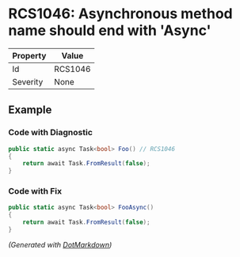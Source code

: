 # RCS1046: Asynchronous method name should end with 'Async'

| Property | Value   |
| -------- | ------- |
| Id       | RCS1046 |
| Severity | None    |

## Example

### Code with Diagnostic

```csharp
public static async Task<bool> Foo() // RCS1046
{
    return await Task.FromResult(false);
}
```

### Code with Fix

```csharp
public static async Task<bool> FooAsync()
{
    return await Task.FromResult(false);
}
```


*\(Generated with [DotMarkdown](http://github.com/JosefPihrt/DotMarkdown)\)*